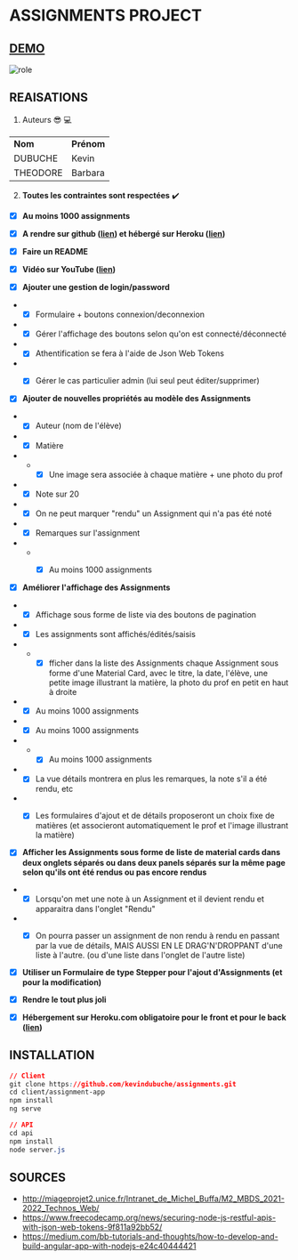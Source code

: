 # ASSIGNMENTS PROJECT

## [DEMO](https://assigments-dubuche-theodore.herokuapp.com/)
![role](imgs/client.gif)


## REAISATIONS
1. Auteurs :sunglasses: :computer:

<table>
  <tr>
    <td>
          <strong>Nom</strong> 
    </td>
    <td>
           <strong>Prénom</strong> 
    </td>
  </tr>
  <tr>
    <td>
           DUBUCHE
    </td>
    <td>
           Kevin
    </td>
  </tr>
  <tr>
    <td>
           THEODORE
    </td>
    <td>
           Barbara
    </td>
  </tr>
</table>



2. **Toutes les contraintes sont respectées** :heavy_check_mark:

- [x] **Au moins 1000 assignments**
- [x] **A rendre sur github ([lien](https://github.com/kevindubuche/assignments)) et hébergé sur Heroku ([lien](https://assigments-dubuche-theodore.herokuapp.com/))**
- [x] **Faire un README**
- [x] **Vidéo sur YouTube ([lien](https://gitl))**


- [x] **Ajouter une gestion de login/password**
- - [x] Formulaire + boutons connexion/deconnexion
- - [x] Gérer l'affichage des boutons selon qu'on est connecté/déconnecté
- - [x] Athentification se fera à l'aide de Json Web Tokens
- - [x] Gérer le cas particulier admin (lui seul peut éditer/supprimer)


- [x] **Ajouter de nouvelles propriétés au modèle des Assignments**
- - [x] Auteur (nom de l'élève)
- - [x] Matière
- - -[x] Une image sera associée à chaque matière + une photo du prof
- - [x] Note sur 20
- - [x] On ne peut marquer "rendu" un Assignment qui n'a pas été noté
- - [x] Remarques sur l'assignment
- - - [x] Au moins 1000 assignments


- [x] **Améliorer l'affichage des Assignments**
- - [x] Affichage sous forme de liste via des boutons de pagination
- - [x] Les assignments sont affichés/édités/saisis
- - - [x] fficher dans la liste des Assignments chaque Assignment sous forme d'une Material Card, avec le titre, la date, l'élève, une petite image illustrant la matière, la photo du prof en petit en haut à droite
- - [x] Au moins 1000 assignments
- - [x] Au moins 1000 assignments
- - - [x] Au moins 1000 assignments
- - [x] La vue détails montrera en plus les remarques, la note s'il a été rendu, etc
- - [x] Les formulaires d'ajout et de détails proposeront un choix fixe de matières (et associeront automatiquement le prof et l'image illustrant la matière)


- [x] **Afficher les Assignments sous forme de liste de material cards dans deux onglets séparés ou dans deux panels séparés sur la même page selon qu'ils ont été rendus ou pas encore rendus**
- - [x] Lorsqu'on met une note à un Assignment et il devient rendu et apparaitra dans l'onglet "Rendu"
- - [x] On pourra passer un assignment de non rendu à rendu en passant par la vue de détails, MAIS AUSSI EN LE DRAG'N'DROPPANT d'une liste à l'autre. (ou d'une liste dans l'onglet de l'autre liste)


- [x] **Utiliser un Formulaire de type Stepper pour l'ajout d'Assignments (et pour la modification)**


- [x] **Rendre le tout plus joli**


- [x] **Hébergement sur Heroku.com obligatoire pour le front et pour le back ([lien](https://assigments-dubuche-theodore.herokuapp.com/))**



## INSTALLATION

```css
// Client
git clone https://github.com/kevindubuche/assignments.git
cd client/assignment-app
npm install 
ng serve 

// API
cd api
npm install 
node server.js
```

## SOURCES
* http://miageprojet2.unice.fr/Intranet_de_Michel_Buffa/M2_MBDS_2021-2022_Technos_Web/
* https://www.freecodecamp.org/news/securing-node-js-restful-apis-with-json-web-tokens-9f811a92bb52/
* https://medium.com/bb-tutorials-and-thoughts/how-to-develop-and-build-angular-app-with-nodejs-e24c40444421
